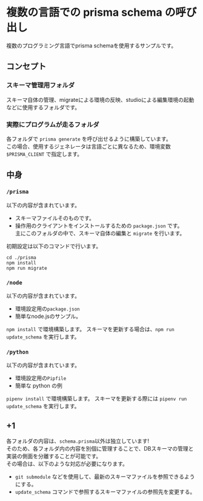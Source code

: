 # 複数の言語での prisma schema の呼び出し 
複数のプログラミング言語でprisma schemaを使用するサンプルです。

## コンセプト
### スキーマ管理用フォルダ
スキーマ自体の管理、migrateによる環境の反映、studioによる編集環境の起動などに使用するフォルダです。

### 実際にプログラムが走るフォルダ
各フォルダで `prisma generate` を呼び出せるように構築しています。  
この場合、使用するジェネレータは言語ごとに異なるため、環境変数 `$PRISMA_CLIENT` で指定します。

## 中身
### `/prisma`
以下の内容が含まれています。
* スキーマファイルそのものです。
* 操作用のクライアントをインストールするための `package.json` です。  
主にこのフォルダの中で、スキーマ自体の編集と `migrate` を行います。

初期設定は以下のコマンドで行います。

```
cd ./prisma
npm install
npm run migrate
```

### `/node`
以下の内容が含まれています。
* 環境設定用の`package.json`
* 簡単なnode.jsのサンプル。

`npm install` で環境構築します。
スキーマを更新する場合は、`npm run update_schema` を実行します。

### `/python`
以下の内容が含まれています。
* 環境設定用の`Pipfile`
* 簡単な python の例

`pipenv install` で環境構築します。
スキーマを更新する際には `pipenv run update_schema` を実行します。

## +1
各フォルダの内容は、`schema.prisma`以外は独立しています!  
そのため、各フォルダ内の内容を別個に管理することで、DBスキーマの管理と実装の側面を分離することが可能です。  
その場合は、以下のような対応が必要になります。
* `git submodule` などを使用して、最新のスキーマファイルを参照できるようにする。
* `update_schema` コマンドで参照するスキーマファイルの参照先を変更する。
